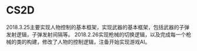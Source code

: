 # CS2D
2018.3.25主要实现人物控制的基本框架，实现武器的基本框架，包括武器的子弹发射逻辑，子弹发射间隔等。
2018.2.26实现枪械的切换逻辑，以及完成每一个枪械的类的构建，修改了人物的控制逻辑，注备开始实现游戏AI。
